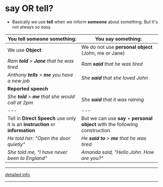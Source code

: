 # say OR tell?

* Basically we use **tell** when we inform **someone** about something. But it's not always so easy.

| **You tell someone something:** | **You say something:** |
| --- | --- |
| We use **Object** | We do not use **personal object** (John, me or Jane) |
| *Ram **told** > **Jane** that he was tired* | *Ram **said** that he was tired* |
| *Anthony **tells** > **me** you have a new job* | *She **said** that she loved John* |
| **Reported speech** ||
| *She **told** > **me** that she would call at 2pm* | *She **said** that it was raining* |
| --- | --- |
| Tell in **Direct Speech** use only it is an **instruction** or **information** | But we can use **say** + **personal object** with the following construction |
| *He told her: "Open the door quietly"* | *He **said to** > **me** that he was tired* |
| *She told me, "I have never been to England"* | *Amanda said, "Hello John. How are you?"* |

---
[detailed info](https://www.englishclub.com/vocabulary/cw-say-tell.htm)

---

